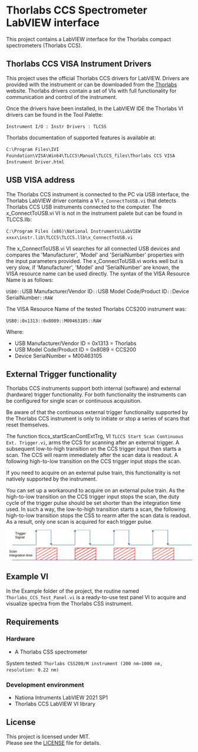# Thorlabs CCS Spectrometer LabVIEW interface
This project contains a LabVIEW interface for the Thorlabs compact spectrometers (Thorlabs CCS).

## Thorlabs CCS VISA Instrument Drivers
This project uses the official Thorlabs CCS drivers for LabVIEW. Drivers are provided with the instrument or can be downloaded from the [Thorlabs](https://www.thorlabs.com) website. Thorlabs drivers contain a set of VIs with full functionality for communication and control of the instrument.

Once the drivers have been installed, In the LabVIEW IDE the Thorlabs VI drivers can be found in the Tool Palette:

`Instrument I/O : Instr Drivers : TLCSS`

Thorlabs documentation of supported features is available at:

`C:\Program Files\IVI Foundation\VISA\Win64\TLCCS\Manual\TLCCS_files\Thorlabs CCS VISA Instrument Driver.html`

## USB VISA address
The Thorlabs CCS instrument is connected to the PC via USB interface, the Thorlabs LabVIEW driver contains a VI `x_ConnectToUSB.vi` that detects Thorlabs CCS USB instruments connected to the computer. The x_ConnectToUSB.vi VI is not in the instrument palete but can be found in TLCCS.llb:

`C:\Program Files (x86)\National Instruments\LabVIEW xxxx\instr.lib\TLCCS\TLCCS.llb\x_ConnectToUSB.vi`

The x_ConnectToUSB.vi VI searches for all connected USB devices and compares the 'Manufacturer', 'Model' and 'SerialNumber' properties with the input parameters provided. The x_ConnectToUSB.vi works well but is very slow, if 'Manufacturer', 'Model' and 'SerialNumber' are known, the VISA resource name can be used directly. The syntax of the VISA Resource Name is as follows:

`USB0::`USB Manufacturer/Vendor ID`::`USB Model Code/Product ID`::`Device SerialNumber`::RAW`

The VISA Resource Name of the tested Thorlabs CCS200 instrument was:

`USB0::0x1313::0x8089::M00463105::RAW`

Where:
 - USB Manufacturer/Vendor ID = 0x1313 = Thorlabs
 - USB Model Code/Product ID = 0x8089 = CCS200
 - Device SerialNumber = M00463105
 
## External Trigger functionality
Thorlabs CCS instruments support both internal (software) and external (hardware) trigger functionality. For both functionality the instruments can be configured for single scan or continuous acquisition.

Be aware of that the continuous external trigger functionality supported by the Thorlabs CCS instrument is only to initiate or stop a series of scans that reset themselves.

The function tlccs_startScanContExtTrg, VI `TLCCS Start Scan Continuous Ext. Trigger.vi`, arms the CCS for scanning after an external trigger. A subsequent low-to-high transition on the CCS trigger input then starts a scan. The CCS will rearm immediately after the scan data is readout. A following high-to-low transition on the CCS trigger input stops the scan.

If you need to acquire on an external pulse train, this functionality is not natively supported by the instrument.

You can set up a workaround to acquire on an external pulse train. As the high-to-low transition on the CCS trigger input stops the scan, the duty cycle of the trigger pulse should be set shorter than the integration time used. In such a way, the low-to-high transition starts a scan, the following high-to-low transition stops the CSS to rearm after the scan data is readout. As a result, only one scan is acquired for each trigger pulse.

![Trigger Signal image](./Documents/External_Trigger_Signal.svg)

## Example VI
In the Example folder of the project, the routine named `Thorlabs_CCS_Test_Panel.vi` is a ready-to-use test panel VI to acquire and visualize spectra from the Thorlabs CSS instrument.

## Requirements

### Hardware
 - A Thorlabs CSS spectrometer

System tested: `Thorlabs CSS200/M instrument (200 nm–1000 nm, resolution: 0.22 nm)`

### Development environment
 - Nationa Intruments LabVIEW 2021 SP1
 - Thorlabs CCS LabVIEW VI library

## License
This project is licensed under MIT.<br>
Please see the [LICENSE](LICENSE) file for details.